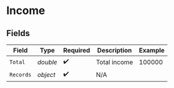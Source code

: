 # Income


## Fields

| Field              | Type               | Required           | Description        | Example            |
| ------------------ | ------------------ | ------------------ | ------------------ | ------------------ |
| `Total`            | *double*           | :heavy_check_mark: | Total income       | 100000             |
| `Records`          | *object*           | :heavy_check_mark: | N/A                |                    |